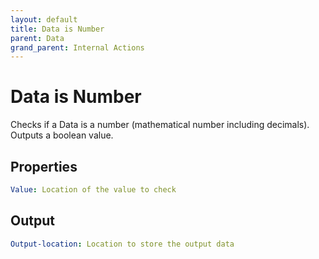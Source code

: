 ```yaml
---
layout: default
title: Data is Number
parent: Data
grand_parent: Internal Actions
---
```

# Data is Number
Checks if a Data is a number (mathematical number including decimals). Outputs a boolean value.

## Properties
```yaml
Value: Location of the value to check
```

## Output
```yaml
Output-location: Location to store the output data
```
